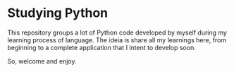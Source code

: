 # Studying Python
This repository groups a lot of Python code developed by myself during my learning process of language. The ideia is share all my learnings here, from beginning to a complete application that I
intent to develop soon.

So, welcome and enjoy.